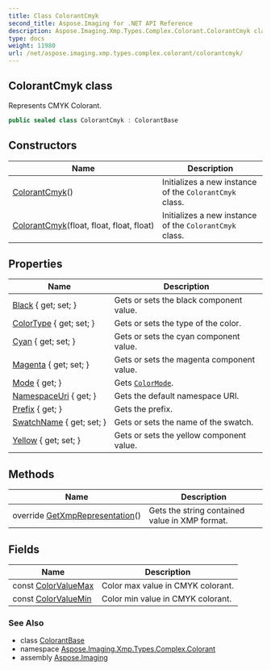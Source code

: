 ```yaml
---
title: Class ColorantCmyk
second_title: Aspose.Imaging for .NET API Reference
description: Aspose.Imaging.Xmp.Types.Complex.Colorant.ColorantCmyk class. Represents CMYK Colorant
type: docs
weight: 11980
url: /net/aspose.imaging.xmp.types.complex.colorant/colorantcmyk/
---
```

## ColorantCmyk class

Represents CMYK Colorant.

```csharp
public sealed class ColorantCmyk : ColorantBase
```

## Constructors

| Name | Description |
| --- | --- |
| [ColorantCmyk](colorantcmyk/#constructor)() | Initializes a new instance of the `ColorantCmyk` class. |
| [ColorantCmyk](colorantcmyk/#constructor_1)(float, float, float, float) | Initializes a new instance of the `ColorantCmyk` class. |

## Properties

| Name | Description |
| --- | --- |
| [Black](../../aspose.imaging.xmp.types.complex.colorant/colorantcmyk/black/) { get; set; } | Gets or sets the black component value. |
| [ColorType](../../aspose.imaging.xmp.types.complex.colorant/colorantbase/colortype/) { get; set; } | Gets or sets the type of the color. |
| [Cyan](../../aspose.imaging.xmp.types.complex.colorant/colorantcmyk/cyan/) { get; set; } | Gets or sets the cyan component value. |
| [Magenta](../../aspose.imaging.xmp.types.complex.colorant/colorantcmyk/magenta/) { get; set; } | Gets or sets the magenta component value. |
| [Mode](../../aspose.imaging.xmp.types.complex.colorant/colorantbase/mode/) { get; } | Gets [`ColorMode`](../colormode/). |
| [NamespaceUri](../../aspose.imaging.xmp.types.complex/complextypebase/namespaceuri/) { get; } | Gets the default namespace URI. |
| [Prefix](../../aspose.imaging.xmp.types.complex/complextypebase/prefix/) { get; } | Gets the prefix. |
| [SwatchName](../../aspose.imaging.xmp.types.complex.colorant/colorantbase/swatchname/) { get; set; } | Gets or sets the name of the swatch. |
| [Yellow](../../aspose.imaging.xmp.types.complex.colorant/colorantcmyk/yellow/) { get; set; } | Gets or sets the yellow component value. |

## Methods

| Name | Description |
| --- | --- |
| override [GetXmpRepresentation](../../aspose.imaging.xmp.types.complex.colorant/colorantcmyk/getxmprepresentation/)() | Gets the string contained value in XMP format. |

## Fields

| Name | Description |
| --- | --- |
| const [ColorValueMax](../../aspose.imaging.xmp.types.complex.colorant/colorantcmyk/colorvaluemax/) | Color max value in CMYK colorant. |
| const [ColorValueMin](../../aspose.imaging.xmp.types.complex.colorant/colorantcmyk/colorvaluemin/) | Color min value in CMYK colorant. |

### See Also

* class [ColorantBase](../colorantbase/)
* namespace [Aspose.Imaging.Xmp.Types.Complex.Colorant](../../aspose.imaging.xmp.types.complex.colorant/)
* assembly [Aspose.Imaging](../../)


